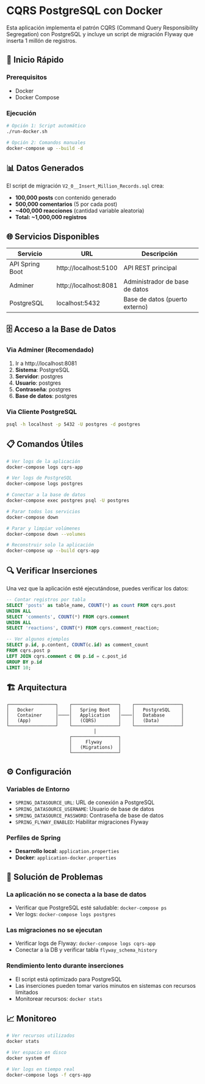 # CQRS PostgreSQL con Docker

Esta aplicación implementa el patrón CQRS (Command Query Responsibility Segregation) con PostgreSQL y incluye un script de migración Flyway que inserta 1 millón de registros.

## 🚀 Inicio Rápido

### Prerequisitos
- Docker
- Docker Compose

### Ejecución
```bash
# Opción 1: Script automático
./run-docker.sh

# Opción 2: Comandos manuales
docker-compose up --build -d
```

## 📊 Datos Generados

El script de migración `V2_0__Insert_Million_Records.sql` crea:
- **100,000 posts** con contenido generado
- **500,000 comentarios** (5 por cada post)
- **~400,000 reacciones** (cantidad variable aleatoria)
- **Total: ~1,000,000 registros**

## 🌐 Servicios Disponibles

| Servicio | URL | Descripción |
|----------|-----|-------------|
| API Spring Boot | http://localhost:5100 | API REST principal |
| Adminer | http://localhost:8081 | Administrador de base de datos |
| PostgreSQL | localhost:5432 | Base de datos (puerto externo) |

## 🗄️ Acceso a la Base de Datos

### Via Adminer (Recomendado)
1. Ir a http://localhost:8081
2. **Sistema**: PostgreSQL
3. **Servidor**: postgres
4. **Usuario**: postgres
5. **Contraseña**: postgres
6. **Base de datos**: postgres

### Via Cliente PostgreSQL
```bash
psql -h localhost -p 5432 -U postgres -d postgres
```

## 📋 Comandos Útiles

```bash
# Ver logs de la aplicación
docker-compose logs cqrs-app

# Ver logs de PostgreSQL
docker-compose logs postgres

# Conectar a la base de datos
docker-compose exec postgres psql -U postgres

# Parar todos los servicios
docker-compose down

# Parar y limpiar volúmenes
docker-compose down --volumes

# Reconstruir solo la aplicación
docker-compose up --build cqrs-app
```

## 🔍 Verificar Inserciones

Una vez que la aplicación esté ejecutándose, puedes verificar los datos:

```sql
-- Contar registros por tabla
SELECT 'posts' as table_name, COUNT(*) as count FROM cqrs.post
UNION ALL
SELECT 'comments', COUNT(*) FROM cqrs.comment
UNION ALL
SELECT 'reactions', COUNT(*) FROM cqrs.comment_reaction;

-- Ver algunos ejemplos
SELECT p.id, p.content, COUNT(c.id) as comment_count 
FROM cqrs.post p 
LEFT JOIN cqrs.comment c ON p.id = c.post_id 
GROUP BY p.id 
LIMIT 10;
```

## 🏗️ Arquitectura

```
┌─────────────────┐    ┌─────────────────┐    ┌─────────────────┐
│   Docker        │    │   Spring Boot   │    │   PostgreSQL    │
│   Container     │────│   Application   │────│   Database      │
│   (App)         │    │   (CQRS)        │    │   (Data)        │
└─────────────────┘    └─────────────────┘    └─────────────────┘
                                │
                       ┌─────────────────┐
                       │     Flyway      │
                       │   (Migrations)  │
                       └─────────────────┘
```

## ⚙️ Configuración

### Variables de Entorno
- `SPRING_DATASOURCE_URL`: URL de conexión a PostgreSQL
- `SPRING_DATASOURCE_USERNAME`: Usuario de base de datos
- `SPRING_DATASOURCE_PASSWORD`: Contraseña de base de datos
- `SPRING_FLYWAY_ENABLED`: Habilitar migraciones Flyway

### Perfiles de Spring
- **Desarrollo local**: `application.properties`
- **Docker**: `application-docker.properties`

## 🚨 Solución de Problemas

### La aplicación no se conecta a la base de datos
- Verificar que PostgreSQL esté saludable: `docker-compose ps`
- Ver logs: `docker-compose logs postgres`

### Las migraciones no se ejecutan
- Verificar logs de Flyway: `docker-compose logs cqrs-app`
- Conectar a la DB y verificar tabla `flyway_schema_history`

### Rendimiento lento durante inserciones
- El script está optimizado para PostgreSQL
- Las inserciones pueden tomar varios minutos en sistemas con recursos limitados
- Monitorear recursos: `docker stats`

## 📈 Monitoreo

```bash
# Ver recursos utilizados
docker stats

# Ver espacio en disco
docker system df

# Ver logs en tiempo real
docker-compose logs -f cqrs-app
```
